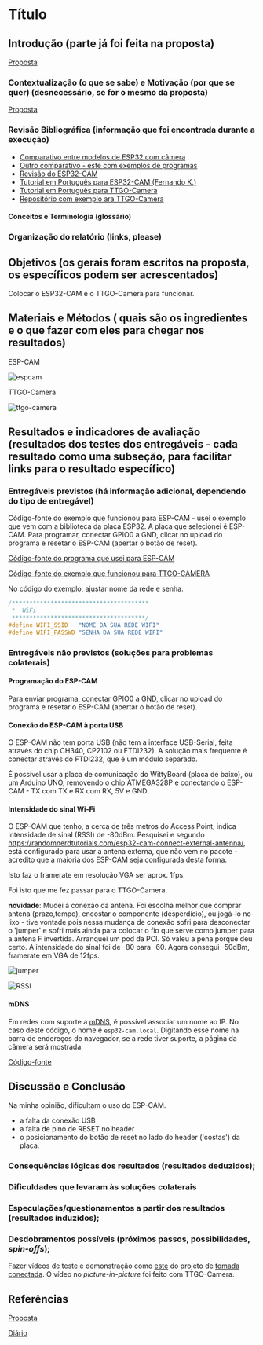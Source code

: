 # Título

## Introdução (parte já foi feita na proposta)

[Proposta](proposta.md)

### Contextualização (o que se sabe) e Motivação (por que se quer)  (desnecessário, se for o mesmo da proposta)

[Proposta](proposta.md)

### Revisão Bibliográfica (informação que foi encontrada durante a execução)

- [Comparativo entre modelos de ESP32 com câmera](https://makeradvisor.com/esp32-camera-cam-boards-review-comparison/)
- [Outro comparativo - este com exemplos de programas](https://github.com/lewisxhe/esp32-camera-series)
- [Revisão do ESP32-CAM](https://makeradvisor.com/esp32-cam-ov2640-camera/)
- [Tutorial em Português para ESP32-CAM (Fernando K.)](https://www.fernandok.com/2019/04/esp32-com-camera-e-reconhecimento-facial.html)
- [Tutorial em Portuguès para TTGO-Camera](https://www.dobitaobyte.com.br/ttgo-t-camera-com-esp32-wrover/)
- [Repositório com exemplo ara TTGO-Camera](https://github.com/lewisxhe/esp32-camera-series.git)

#### Conceitos e Terminologia (glossário)
### Organização do relatório (links, please)
## Objetivos (os gerais foram escritos na proposta, os específicos podem ser acrescentados)

Colocar o ESP32-CAM e o TTGO-Camera para funcionar.

## Materiais e Métodos ( quais são os ingredientes e o que fazer com eles para chegar nos resultados)

ESP-CAM

![espcam](IMG_20201016_201734966.jpg)

TTGO-Camera

![ttgo-camera](IMG_20201016_141507330.jpg)

## Resultados e indicadores de avaliação (resultados dos testes dos entregáveis - cada resultado como uma subseção, para facilitar links para o resultado específico)
### Entregáveis previstos (há informação adicional, dependendo do tipo de entregável)

Código-fonte do exemplo que funcionou para ESP-CAM - usei o exemplo que vem com a biblioteca da placa ESP32. A placa que selecionei é ESP-CAM. Para programar, conectar GPIO0 a GND, clicar no upload do programa e resetar o ESP-CAM (apertar o botão de reset).

[Código-fonte do programa que usei para ESP-CAM](CameraWebServer-FN)

[Código-fonte do exemplo que funcionou para TTGO-CAMERA](TTGO-Camera-FN)

No código do exemplo, ajustar nome da rede e senha.

```c
/***************************************
 *  WiFi
 **************************************/
#define WIFI_SSID   "NOME DA SUA REDE WIFI"
#define WIFI_PASSWD "SENHA DA SUA REDE WIFI"
```

### Entregáveis não previstos (soluções para problemas colaterais)

#### Programação do ESP-CAM

Para enviar programa, conectar GPIO0 a GND, clicar no upload do programa e resetar o ESP-CAM (apertar o botão de reset).

#### Conexão do ESP-CAM à porta USB

O ESP-CAM não tem porta USB (não tem a interface USB-Serial, feita através do chip CH340, CP2102 ou FTDI232). A solução mais frequente é conectar através do FTDI232, que é um módulo separado.

É possível usar a placa de comunicação do WittyBoard (placa de baixo), ou um Arduino UNO, removendo o chip ATMEGA328P e conectando o ESP-CAM - TX com TX e RX com RX, 5V e GND.

#### Intensidade do sinal Wi-Fi

O ESP-CAM que tenho, a cerca de três metros do Access Point, indica intensidade de sinal (RSSI) de -80dBm. Pesquisei e segundo <https://randomnerdtutorials.com/esp32-cam-connect-external-antenna/>, está configurado para usar a antena externa, que não vem no pacote - acredito que a maioria dos ESP-CAM seja configurada desta forma. 

Isto faz o framerate em resolução VGA ser aprox. 1fps.

Foi isto que me fez passar para o TTGO-Camera.

**novidade**: Mudei a conexão da antena. Foi escolha melhor que comprar antena (prazo,tempo), encostar o componente (desperdício), ou jogá-lo no lixo - tive vontade pois nessa mudança de conexão sofri para desconectar o 'jumper' e sofri mais ainda para colocar o fio que serve como jumper para a antena F invertida. Arranquei um pod da PCI. Só valeu a pena porque deu certo. A intensidade do sinal foi de -80 para -60. Agora consegui -50dBm, framerate em VGA de 12fps.

![jumper](IMG_20201017_193522844.jpg)

![RSSI](Captura%20de%20tela%20de%202020-10-17%2019-32-08.png)

#### mDNS

Em redes com suporte a [mDNS](/componentes/protocolos/Ethernet/README.md#mdns), é possível associar um nome ao IP. No caso deste código, o nome é `esp32-cam.local`. Digitando esse nome na barra de endereços do navegador, se a rede tiver suporte, a página da câmera será mostrada.

[Código-fonte](/projetos/ESP32-CAM/CameraWebServerMDNS-FN)

## Discussão e Conclusão

Na minha opinião, dificultam o uso do ESP-CAM.

- a falta da conexão USB
- a falta de pino de RESET no header
- o posicionamento do botão de reset no lado do header ('costas') da placa.

### Consequências lógicas dos resultados (resultados deduzidos);
### Dificuldades que levaram às soluções colaterais
### Especulações/questionamentos a partir dos resultados (resultados induzidos);
### Desdobramentos possíveis (próximos passos, possibilidades, *spin-offs*);

Fazer vídeos de teste e demonstração como [este](https://youtu.be/AKbXOdZNY_E) do projeto de [tomada conectada](/projetos/ControlarTomadaPelaInternet/README.md). O vídeo no *picture-in-picture* foi feito com TTGO-Camera.

## Referências

[Proposta](proposta.md)

[Diário](diario.md)


